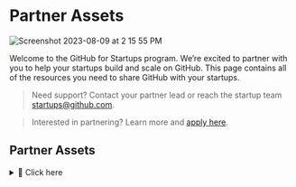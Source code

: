 # Partner Assets
![Screenshot 2023-08-09 at 2 15 55 PM](https://github.com/GitHub-for-Startups/Global-Repo/assets/104146251/e6ce8f96-f1d0-443f-a9c2-37952f701879)

   
Welcome to the GitHub for Startups program. We’re excited to partner with you to help your startups build and scale on GitHub. This page contains all of the resources you need to share GitHub with your startups.

> Need support? Contact your partner lead or reach the startup team startups@github.com.

> Interested in partnering? Learn more and [apply here](https://github.com/enterprise/startups#join-partners).

## Partner Assets
<details><summary>
📝 Click here

</summary>

- [GitHub for Startups Partner Kit.pdf](https://github.com/GitHub-for-Startups/Global-Repo/files/12315898/23_GFS.Partner.Kit.pdf)

- [Access GitHub's logos](https://github.com/logos)

- [About GitHub Enterprise](https://github.com/customer-stories?type=enterprise)

- [Customer Stories](https://github.com/customer-stories?type=enterprise)

**Language for sharing our partnership**

</summary>

Hi founders,

Happy to announce we've partnered with [GitHub for Startups](startups.github.com) to provide you with access to their program, which includes up to 20 seats of GitHub Enterprise free for one year (50% off year two), for eligible startups.

> To get started, use our unique partner link to apply.

The GitHub startup team will review your app within 1-2 business days and follow up with a confirmation email. Email startups@github.com with any questions.

GitHub for Startups Program Overview:

GitHub is the leading AI-powered developer platform to build, scale, and deliver secure software. GitHub helps startups plan, track, collaborate, build, test, and deploy software with a holistic and secure platform that scales with them. As part of GitHub for Startups, eligible startups receive:

- 20 Seats of GitHub Enterprise free for one year and 50% off in year two. Plus, office hours, live education, and networking across GitHub's global community.

Eligibility:
- Must be Series A or earlier, new to GitHub Enterprise, and a portfolio company.

Questions? Reach the GitHub startup team at [startups@github.com](startups.github.com)



</details> 
